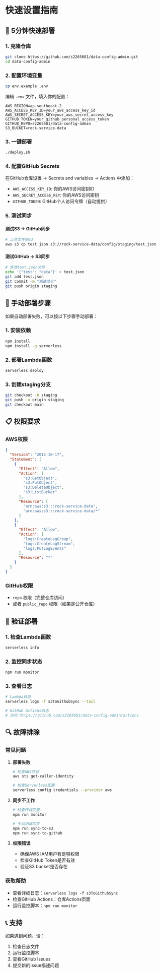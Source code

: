 # 快速设置指南

## 🚀 5分钟快速部署

### 1. 克隆仓库
```bash
git clone https://github.com/s2265681/data-config-admin.git
cd data-config-admin
```

### 2. 配置环境变量
```bash
cp env.example .env
```

编辑 `.env` 文件，填入你的配置：
```env
AWS_REGION=ap-southeast-2
AWS_ACCESS_KEY_ID=your_aws_access_key_id
AWS_SECRET_ACCESS_KEY=your_aws_secret_access_key
GITHUB_TOKEN=your_github_personal_access_token
GITHUB_REPO=s2265681/data-config-admin
S3_BUCKET=rock-service-data
```

### 3. 一键部署
```bash
./deploy.sh
```

### 4. 配置GitHub Secrets

在GitHub仓库设置 → Secrets and variables → Actions 中添加：

- `AWS_ACCESS_KEY_ID`: 你的AWS访问密钥ID
- `AWS_SECRET_ACCESS_KEY`: 你的AWS访问密钥
- `GITHUB_TOKEN`: GitHub个人访问令牌（自动提供）

### 5. 测试同步

#### 测试S3 → GitHub同步
```bash
# 上传文件到S3
aws s3 cp test.json s3://rock-service-data/config/staging/test.json
```

#### 测试GitHub → S3同步
```bash
# 修改test.json文件
echo '{"test": "data"}' > test.json
git add test.json
git commit -m "测试同步"
git push origin staging
```

## 🔧 手动部署步骤

如果自动部署失败，可以按以下步骤手动部署：

### 1. 安装依赖
```bash
npm install
npm install -g serverless
```

### 2. 部署Lambda函数
```bash
serverless deploy
```

### 3. 创建staging分支
```bash
git checkout -b staging
git push -u origin staging
git checkout main
```

## 📋 权限要求

### AWS权限
```json
{
  "Version": "2012-10-17",
  "Statement": [
    {
      "Effect": "Allow",
      "Action": [
        "s3:GetObject",
        "s3:PutObject",
        "s3:DeleteObject",
        "s3:ListBucket"
      ],
      "Resource": [
        "arn:aws:s3:::rock-service-data",
        "arn:aws:s3:::rock-service-data/*"
      ]
    },
    {
      "Effect": "Allow",
      "Action": [
        "logs:CreateLogGroup",
        "logs:CreateLogStream",
        "logs:PutLogEvents"
      ],
      "Resource": "*"
    }
  ]
}
```

### GitHub权限
- `repo` 权限（完整仓库访问）
- 或者 `public_repo` 权限（如果是公开仓库）

## 🧪 验证部署

### 1. 检查Lambda函数
```bash
serverless info
```

### 2. 监控同步状态
```bash
npm run monitor
```

### 3. 查看日志
```bash
# Lambda日志
serverless logs -f s3ToGithubSync --tail

# GitHub Actions日志
# 访问 https://github.com/s2265681/data-config-admin/actions
```

## 🔍 故障排除

### 常见问题

1. **部署失败**
   ```bash
   # 检查AWS凭证
   aws sts get-caller-identity
   
   # 检查Serverless配置
   serverless config credentials --provider aws
   ```

2. **同步不工作**
   ```bash
   # 检查环境变量
   npm run monitor
   
   # 手动测试同步
   npm run sync-to-s3
   npm run sync-to-github
   ```

3. **权限错误**
   - 确保AWS IAM用户有足够权限
   - 检查GitHub Token是否有效
   - 验证S3 bucket是否存在

### 获取帮助

- 查看详细日志：`serverless logs -f s3ToGithubSync`
- 检查GitHub Actions：仓库Actions页面
- 运行监控脚本：`npm run monitor`

## 📞 支持

如果遇到问题，请：

1. 检查日志文件
2. 运行监控脚本
3. 查看GitHub Issues
4. 提交新的Issue描述问题 